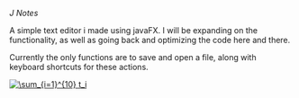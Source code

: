 *J Notes*

A simple text editor i made using javaFX.  I will be expanding on the functionality,
as well as going back and optimizing the code here and there.

Currently the only functions are to save and open a file, along with keyboard shortcuts
for these actions.

<a href="https://www.codecogs.com/eqnedit.php?latex=\sum_{i=1}^{10}&space;t_i" target="_blank"><img src="https://latex.codecogs.com/gif.latex?\sum_{i=1}^{10}&space;t_i" title="\sum_{i=1}^{10} t_i" /></a>

